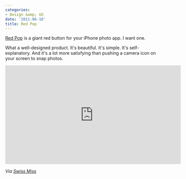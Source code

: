 ```yaml
---
categories:
- Design &amp; UX
date: '2011-06-10'
title: Red Pop
---
```


<a href="http://www.red-pop.com/">Red Pop</a> is a giant red button for your iPhone photo app. I want one.

What a well-designed product. It's beautiful. It's simple. It's self-explanatory. And it's a lot more satisfying than pushing a camera icon on your screen to snap photos.

<p align="center"><iframe src="https://player.vimeo.com/video/23965562?byline=0" width="560" height="315" frameborder="0"></iframe></p>

<em>Via <a href="http://www.swiss-miss.com/">Swiss Miss</a></em>